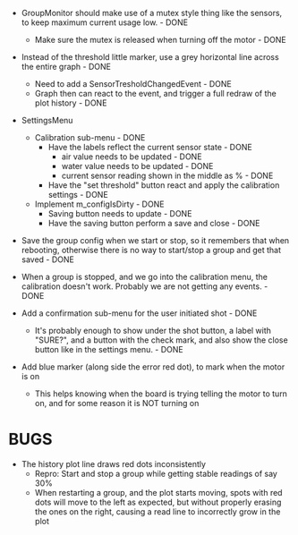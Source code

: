 * GroupMonitor should make use of a mutex style thing like the sensors, to keep maximum current usage low. - DONE
	* Make sure the mutex is released when turning off the motor - DONE

* Instead of the threshold little marker, use a grey horizontal line across the entire graph - DONE
	* Need to add a SensorTresholdChangedEvent - DONE
	* Graph then can react to the event, and trigger a full redraw of the plot history - DONE


* SettingsMenu
	* Calibration sub-menu - DONE
		* Have the labels reflect the current sensor state - DONE
			* air value needs to be updated - DONE
			* water value needs to be updated - DONE
			* current sensor reading shown in the middle as % - DONE
		* Have the "set threshold" button react and apply the calibration settings - DONE
	* Implement m_configIsDirty - DONE
		* Saving button needs to update - DONE
		* Have the saving button perform a save and close - DONE

* Save the group config when we start or stop, so it remembers that when rebooting, otherwise there is no way to start/stop a group and get that saved - DONE
* When a group is stopped, and we go into the calibration menu, the calibration doesn't work. Probably we are not getting any events. - DONE

* Add a confirmation sub-menu for the user initiated shot - DONE
	* It's probably enough to show under the shot button, a label with "SURE?", and a button with the check mark, and also show the close button like in the settings menu. - DONE
* Add blue marker (along side the error red dot), to mark when the motor is on
	* This helps knowing when the board is trying telling the motor to turn on, and for some reason it is NOT turning on


BUGS
====

* The history plot line draws red dots inconsistently 
	* Repro: Start and stop a group while getting stable readings of say 30%
	* When restarting a group, and the plot starts moving, spots with red dots will move to the left as expected, but without properly erasing the ones on the right, causing a read line to incorrectly grow in the plot
